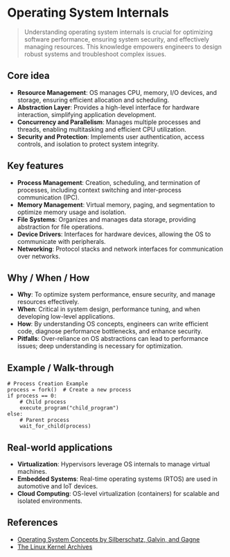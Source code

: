 # Operating System Internals

> Understanding operating system internals is crucial for optimizing software performance, ensuring system security, and effectively managing resources. This knowledge empowers engineers to design robust systems and troubleshoot complex issues.

## Core idea
- **Resource Management**: OS manages CPU, memory, I/O devices, and storage, ensuring efficient allocation and scheduling.
- **Abstraction Layer**: Provides a high-level interface for hardware interaction, simplifying application development.
- **Concurrency and Parallelism**: Manages multiple processes and threads, enabling multitasking and efficient CPU utilization.
- **Security and Protection**: Implements user authentication, access controls, and isolation to protect system integrity.

## Key features
- **Process Management**: Creation, scheduling, and termination of processes, including context switching and inter-process communication (IPC).
- **Memory Management**: Virtual memory, paging, and segmentation to optimize memory usage and isolation.
- **File Systems**: Organizes and manages data storage, providing abstraction for file operations.
- **Device Drivers**: Interfaces for hardware devices, allowing the OS to communicate with peripherals.
- **Networking**: Protocol stacks and network interfaces for communication over networks.

## Why / When / How
- **Why**: To optimize system performance, ensure security, and manage resources effectively.
- **When**: Critical in system design, performance tuning, and when developing low-level applications.
- **How**: By understanding OS concepts, engineers can write efficient code, diagnose performance bottlenecks, and enhance security.
- **Pitfalls**: Over-reliance on OS abstractions can lead to performance issues; deep understanding is necessary for optimization.

## Example / Walk-through
```pseudo
# Process Creation Example
process = fork()  # Create a new process
if process == 0:
    # Child process
    execute_program("child_program")
else:
    # Parent process
    wait_for_child(process)
```

## Real-world applications
- **Virtualization**: Hypervisors leverage OS internals to manage virtual machines.
- **Embedded Systems**: Real-time operating systems (RTOS) are used in automotive and IoT devices.
- **Cloud Computing**: OS-level virtualization (containers) for scalable and isolated environments.

## References
- [Operating System Concepts by Silberschatz, Galvin, and Gagne](https://www.os-book.com/)
- [The Linux Kernel Archives](https://www.kernel.org/)